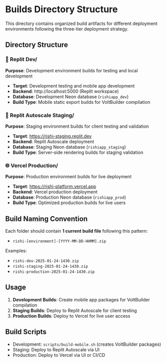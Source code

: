 # Builds Directory Structure

This directory contains organized build artifacts for different deployment environments following the three-tier deployment strategy.

## Directory Structure

### 📱 Replit Dev/
**Purpose**: Development environment builds for testing and local development
- **Target**: Development testing and mobile app development
- **Backend**: http://localhost:5000 (Replit workspace)
- **Database**: Development Neon database (`rishiapp_dev`)
- **Build Type**: Mobile static export builds for VoltBuilder compilation

### 🚀 Replit Autoscale Staging/
**Purpose**: Staging environment builds for client testing and validation
- **Target**: https://rishi-staging.replit.dev
- **Backend**: Replit Autoscale deployment
- **Database**: Staging Neon database (`rishiapp_staging`) 
- **Build Type**: Server-side rendering builds for staging validation

### 🌐 Vercel Production/
**Purpose**: Production environment builds for live deployment
- **Target**: https://rishi-platform.vercel.app
- **Backend**: Vercel production deployment
- **Database**: Production Neon database (`rishiapp_prod`)
- **Build Type**: Optimized production builds for live users

## Build Naming Convention

Each folder should contain **1 current build file** following this pattern:
- `rishi-[environment]-[YYYY-MM-DD-HHMM].zip`

Examples:
- `rishi-dev-2025-01-24-1430.zip`
- `rishi-staging-2025-01-24-1430.zip` 
- `rishi-production-2025-01-24-1430.zip`

## Usage

1. **Development Builds**: Create mobile app packages for VoltBuilder compilation
2. **Staging Builds**: Deploy to Replit Autoscale for client testing
3. **Production Builds**: Deploy to Vercel for live user access

## Build Scripts

- Development: `scripts/build-mobile.sh` (creates VoltBuilder packages)
- Staging: Deploy to Replit Autoscale via UI
- Production: Deploy to Vercel via UI or CI/CD